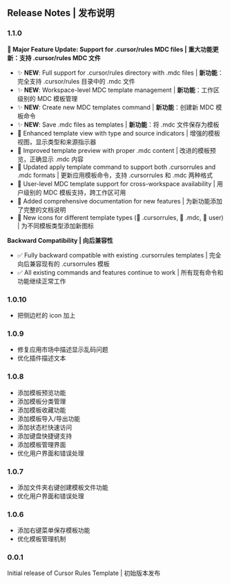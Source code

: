 ## Release Notes | 发布说明

### 1.1.0

**🎉 Major Feature Update: Support for .cursor/rules MDC files | 重大功能更新：支持 .cursor/rules MDC 文件**

- ✨ **NEW**: Full support for .cursor/rules directory with .mdc files | **新功能**：完全支持 .cursor/rules 目录中的 .mdc 文件
- ✨ **NEW**: Workspace-level MDC template management | **新功能**：工作区级别的 MDC 模板管理
- ✨ **NEW**: Create new MDC templates command | **新功能**：创建新 MDC 模板命令
- ✨ **NEW**: Save .mdc files as templates | **新功能**：将 .mdc 文件保存为模板
- 🔧 Enhanced template view with type and source indicators | 增强的模板视图，显示类型和来源指示器
- 🔧 Improved template preview with proper .mdc content | 改进的模板预览，正确显示 .mdc 内容
- 🔧 Updated apply template command to support both .cursorrules and .mdc formats | 更新应用模板命令，支持 .cursorrules 和 .mdc 两种格式
- 🔧 User-level MDC template support for cross-workspace availability | 用户级别的 MDC 模板支持，跨工作区可用
- 📝 Added comprehensive documentation for new features | 为新功能添加了完整的文档说明
- 🎨 New icons for different template types (📄 .cursorrules, 📝 .mdc, 💾 user) | 为不同模板类型添加新图标

**Backward Compatibility | 向后兼容性**

- ✅ Fully backward compatible with existing .cursorrules templates | 完全向后兼容现有的 .cursorrules 模板
- ✅ All existing commands and features continue to work | 所有现有命令和功能继续正常工作

### 1.0.10

- 把侧边栏的 icon 加上

### 1.0.9

- 修复应用市场中描述显示乱码问题
- 优化插件描述文本

### 1.0.8

- 添加模板预览功能
- 添加模板分类管理
- 添加模板收藏功能
- 添加模板导入/导出功能
- 添加状态栏快速访问
- 添加键盘快捷键支持
- 添加模板管理界面
- 优化用户界面和错误处理

### 1.0.7

- 添加文件夹右键创建模板文件功能
- 优化用户界面和错误处理

### 1.0.6

- 添加右键菜单保存模板功能
- 优化模板管理机制

### 0.0.1

Initial release of Cursor Rules Template | 初始版本发布
